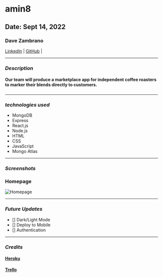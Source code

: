 # amin8

## Date: Sept 14, 2022

### Dave Zambrano

[LinkedIn](https://www.linkedin.com/in/davezambr/) |
[GitHub](https://github.com/dzambr13) |

---

### **_Description_**

#### **Our team will produce a marketplace app for independent coffee roasters to marker their blends directly to customers.**

#####

---

### **_technologies used_**

- MongoDB
- Express
- React.js
- Node.js
- HTML
- CSS
- JavaScript
- Mongo Atlas

---

### **_Screenshots_**

### Homepage

![Homepage]()

---

### **_Future Updates_**

- [] Dark/Light Mode
- [] Deploy to Mobile
- [] Authentication

---

### **_Credits_**

#### [Heroku]()

#### [Trello]()
